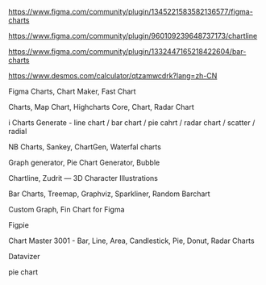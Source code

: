 https://www.figma.com/community/plugin/1345221583582136577/figma-charts

https://www.figma.com/community/plugin/960109239648737173/chartline

https://www.figma.com/community/plugin/1332447165218422604/bar-charts

https://www.desmos.com/calculator/qtzamwcdrk?lang=zh-CN

Figma Charts, Chart Maker, Fast Chart

Charts, Map Chart, Highcharts Core, Chart, Radar Chart

i Charts Generate - line chart / bar chart / pie cahrt / radar chart / scatter / radial

NB Charts, Sankey, ChartGen, Waterfal charts

Graph generator, Pie Chart Generator, Bubble

Chartline, Zudrit — 3D Character Illustrations

Bar Charts, Treemap, Graphviz, Sparkliner, Random Barchart

Custom Graph, Fin Chart for Figma

Figpie

Chart Master 3001 - Bar, Line, Area, Candlestick, Pie, Donut, Radar Charts

Datavizer

pie chart
